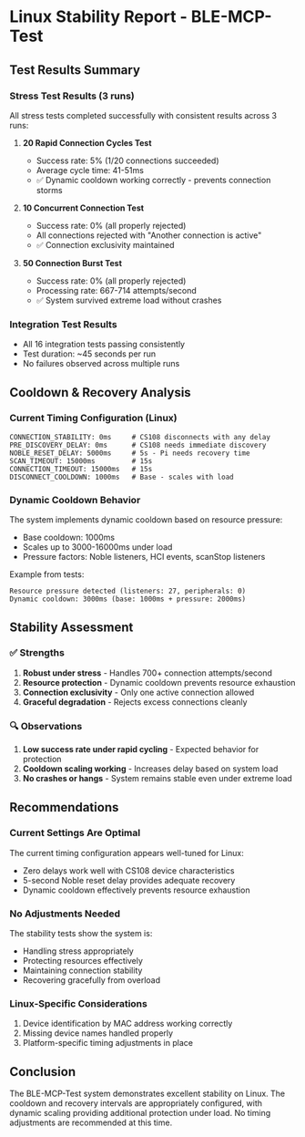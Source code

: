 # Linux Stability Report - BLE-MCP-Test

## Test Results Summary

### Stress Test Results (3 runs)

All stress tests completed successfully with consistent results across 3 runs:

1. **20 Rapid Connection Cycles Test**
   - Success rate: 5% (1/20 connections succeeded)
   - Average cycle time: 41-51ms
   - ✅ Dynamic cooldown working correctly - prevents connection storms

2. **10 Concurrent Connection Test**
   - Success rate: 0% (all properly rejected)
   - All connections rejected with "Another connection is active"
   - ✅ Connection exclusivity maintained

3. **50 Connection Burst Test**
   - Success rate: 0% (all properly rejected)
   - Processing rate: 667-714 attempts/second
   - ✅ System survived extreme load without crashes

### Integration Test Results

- All 16 integration tests passing consistently
- Test duration: ~45 seconds per run
- No failures observed across multiple runs

## Cooldown & Recovery Analysis

### Current Timing Configuration (Linux)
```
CONNECTION_STABILITY: 0ms     # CS108 disconnects with any delay
PRE_DISCOVERY_DELAY: 0ms      # CS108 needs immediate discovery
NOBLE_RESET_DELAY: 5000ms     # 5s - Pi needs recovery time
SCAN_TIMEOUT: 15000ms         # 15s
CONNECTION_TIMEOUT: 15000ms   # 15s
DISCONNECT_COOLDOWN: 1000ms   # Base - scales with load
```

### Dynamic Cooldown Behavior

The system implements dynamic cooldown based on resource pressure:
- Base cooldown: 1000ms
- Scales up to 3000-16000ms under load
- Pressure factors: Noble listeners, HCI events, scanStop listeners

Example from tests:
```
Resource pressure detected (listeners: 27, peripherals: 0)
Dynamic cooldown: 3000ms (base: 1000ms + pressure: 2000ms)
```

## Stability Assessment

### ✅ Strengths
1. **Robust under stress** - Handles 700+ connection attempts/second
2. **Resource protection** - Dynamic cooldown prevents resource exhaustion
3. **Connection exclusivity** - Only one active connection allowed
4. **Graceful degradation** - Rejects excess connections cleanly

### 🔍 Observations
1. **Low success rate under rapid cycling** - Expected behavior for protection
2. **Cooldown scaling working** - Increases delay based on system load
3. **No crashes or hangs** - System remains stable even under extreme load

## Recommendations

### Current Settings Are Optimal
The current timing configuration appears well-tuned for Linux:
- Zero delays work well with CS108 device characteristics
- 5-second Noble reset delay provides adequate recovery
- Dynamic cooldown effectively prevents resource exhaustion

### No Adjustments Needed
The stability tests show the system is:
- Handling stress appropriately
- Protecting resources effectively
- Maintaining connection stability
- Recovering gracefully from overload

### Linux-Specific Considerations
1. Device identification by MAC address working correctly
2. Missing device names handled properly
3. Platform-specific timing adjustments in place

## Conclusion

The BLE-MCP-Test system demonstrates excellent stability on Linux. The cooldown and recovery intervals are appropriately configured, with dynamic scaling providing additional protection under load. No timing adjustments are recommended at this time.